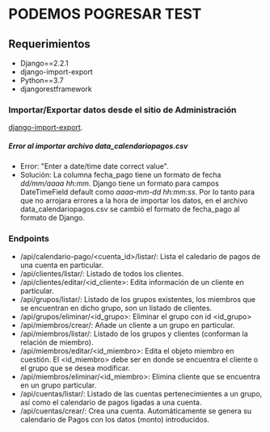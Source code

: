 # PODEMOS POGRESAR TEST

## Requerimientos
- Django==2.2.1
- django-import-export
- Python==3.7
- djangorestframework

### Importar/Exportar datos desde el sitio de Administración
[django-import-export](https://django-import-export.readthedocs.io/en/latest/).

##### Error al importar archivo data_calendariopagos.csv
- Error: "Enter a date/time date correct value".
- Solución: La columna fecha_pago tiene un formato de fecha *dd/mm/aaaa hh:mm*. Django tiene un formato para campos
DateTimeField default como *aaaa-mm-dd hh:mm:ss*. Por lo tanto para que no arrojara errores a la hora de importar
los datos, en el archivo data_calendariopagos.csv se cambió el formato de fecha_pago al formato de Django.

### Endpoints
- /api/calendario-pago/<cuenta_id>/listar/: Lista el caledario de pagos de una cuenta en particular.
- /api/clientes/listar/: Listado de todos los clientes.
- /api/clientes/editar/<id_cliente>: Edita información de un cliente en particular.
- /api/grupos/listar/: Listado de los grupos existentes, los miembros que se encuentran en dicho grupo, son un listado de clientes.
- /api/grupos/eliminar/<id_grupo>: Eliminar el grupo con id <id_grupo>
- /api/miembros/crear/: Añade un cliente a un grupo en particular.
- /api/miembros/listar/: Listado de los grupos y clientes (conforman la relación de miembro).
- /api/miembros/editar/<id_miembro>: Edita el objeto miembro en cuestión. El <id_miembro> debe ser en donde se encuentra el cliente o el grupo que se desea modificar.
- /api/miembros/eliminar/<id_miembro>: Elimina cliente que se encuentra en un grupo particular.
- /api/cuentas/listar/: Listado de las cuentas pertenecimientes a un grupo, así como el calendario de pagos ligadas a una cuenta.
- /api/cuentas/crear/: Crea una cuenta. Automáticamente se genera su calendario de Pagos con los datos (monto) introducidos.
